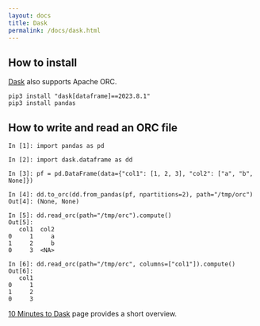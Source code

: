 ```yaml
---
layout: docs
title: Dask
permalink: /docs/dask.html
---
```


## How to install

[Dask](https://dask.org) also supports Apache ORC.

```
pip3 install "dask[dataframe]==2023.8.1"
pip3 install pandas
```

## How to write and read an ORC file

```
In [1]: import pandas as pd

In [2]: import dask.dataframe as dd

In [3]: pf = pd.DataFrame(data={"col1": [1, 2, 3], "col2": ["a", "b", None]})

In [4]: dd.to_orc(dd.from_pandas(pf, npartitions=2), path="/tmp/orc")
Out[4]: (None, None)

In [5]: dd.read_orc(path="/tmp/orc").compute()
Out[5]:
   col1  col2
0     1     a
1     2     b
0     3  <NA>

In [6]: dd.read_orc(path="/tmp/orc", columns=["col1"]).compute()
Out[6]:
   col1
0     1
1     2
0     3
```

[10 Minutes to Dask](https://docs.dask.org/en/stable/10-minutes-to-dask.html) page
provides a short overview.
